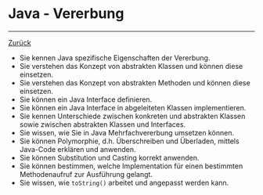 # Java - Vererbung

---

[Zurück](../README.md)

* Sie kennen Java spezifische Eigenschaften der Vererbung.
* Sie verstehen das Konzept von abstrakten Klassen und können diese 
einsetzen.
* Sie verstehen das Konzept von abstrakten Methoden und können diese
einsetzen.
* Sie können ein Java Interface definieren.
* Sie können ein Java Interface in abgeleiteten Klassen implementieren.
* Sie kennen Unterschiede zwischen konkreten und abstrakten Klassen 
sowie zwischen abstrakten Klassen und Interfaces.
* Sie wissen, wie Sie in Java Mehrfachvererbung umsetzen können.
* Sie können Polymorphie, d.h. Überschreiben und Überladen, mittels 
Java-Code erklären und anwenden.
* Sie können Substitution und Casting korrekt anwenden.
* Sie können bestimmen, welche Implementation für einen bestimmten 
Methodenaufruf zur Ausführung gelangt.
* Sie wissen, wie ``toString()`` arbeitet und angepasst werden kann.
